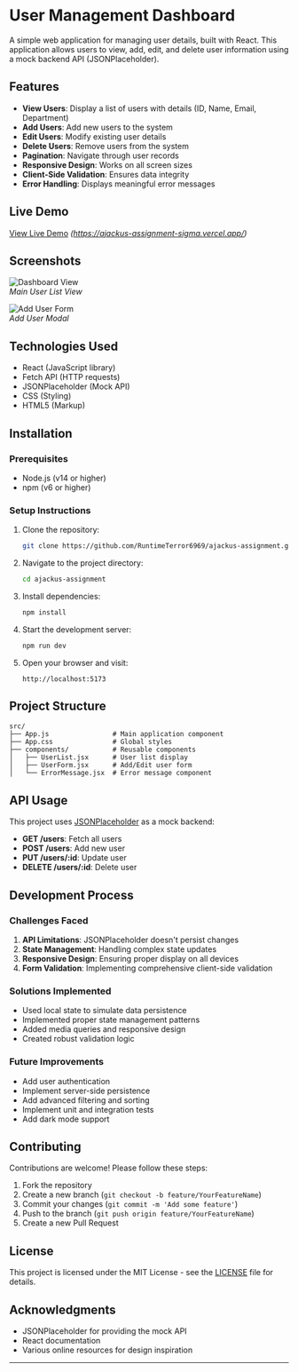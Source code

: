# User Management Dashboard

A simple web application for managing user details, built with React. This application allows users to view, add, edit, and delete user information using a mock backend API (JSONPlaceholder).

## Features

- **View Users**: Display a list of users with details (ID, Name, Email, Department)
- **Add Users**: Add new users to the system
- **Edit Users**: Modify existing user details
- **Delete Users**: Remove users from the system
- **Pagination**: Navigate through user records
- **Responsive Design**: Works on all screen sizes
- **Client-Side Validation**: Ensures data integrity
- **Error Handling**: Displays meaningful error messages

## Live Demo

[View Live Demo](#) _(https://ajackus-assignment-sigma.vercel.app/)_

## Screenshots

![Dashboard View](/screenshots/dashboard.png)  
_Main User List View_

![Add User Form](/screenshots/add-user.png)  
_Add User Modal_

## Technologies Used

- React (JavaScript library)
- Fetch API (HTTP requests)
- JSONPlaceholder (Mock API)
- CSS (Styling)
- HTML5 (Markup)

## Installation

### Prerequisites

- Node.js (v14 or higher)
- npm (v6 or higher)

### Setup Instructions

1. Clone the repository:
   ```bash
   git clone https://github.com/RuntimeTerror6969/ajackus-assignment.git
   ```
2. Navigate to the project directory:
   ```bash
   cd ajackus-assignment
   ```
3. Install dependencies:
   ```bash
   npm install
   ```
4. Start the development server:
   ```bash
   npm run dev
   ```
5. Open your browser and visit:
   ```
   http://localhost:5173
   ```

## Project Structure

```
src/
├── App.js                # Main application component
├── App.css               # Global styles
├── components/           # Reusable components
│   ├── UserList.jsx      # User list display
│   ├── UserForm.jsx      # Add/Edit user form
│   └── ErrorMessage.jsx  # Error message component
```

## API Usage

This project uses [JSONPlaceholder](https://jsonplaceholder.typicode.com/) as a mock backend:

- **GET /users**: Fetch all users
- **POST /users**: Add new user
- **PUT /users/:id**: Update user
- **DELETE /users/:id**: Delete user

## Development Process

### Challenges Faced

1. **API Limitations**: JSONPlaceholder doesn't persist changes
2. **State Management**: Handling complex state updates
3. **Responsive Design**: Ensuring proper display on all devices
4. **Form Validation**: Implementing comprehensive client-side validation

### Solutions Implemented

- Used local state to simulate data persistence
- Implemented proper state management patterns
- Added media queries and responsive design
- Created robust validation logic

### Future Improvements

- Add user authentication
- Implement server-side persistence
- Add advanced filtering and sorting
- Implement unit and integration tests
- Add dark mode support

## Contributing

Contributions are welcome! Please follow these steps:

1. Fork the repository
2. Create a new branch (`git checkout -b feature/YourFeatureName`)
3. Commit your changes (`git commit -m 'Add some feature'`)
4. Push to the branch (`git push origin feature/YourFeatureName`)
5. Create a new Pull Request

## License

This project is licensed under the MIT License - see the [LICENSE](LICENSE) file for details.

## Acknowledgments

- JSONPlaceholder for providing the mock API
- React documentation
- Various online resources for design inspiration

---
